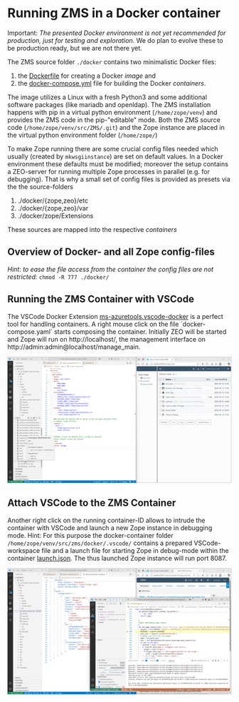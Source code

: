 # Running ZMS in a Docker container

Important: *The presented Docker environment is not yet recommended for production, just for testing and exploration.* We do plan to evolve these to be production ready, but we are not there yet.

The ZMS source folder `./docker` contains two minimalistic Docker files:

1. the [Dockerfile](zms-base/Dockerfile) for creating a Docker *image* and
2. the [docker-compose.yml](../docker-compose.yml) file for building the Docker *containers*.

The image utilizes a Linux with a fresh Python3 and some additional software packages (like mariadb and openldap). The ZMS installation happens with pip in a virtual python environment (`/home/zope/venv`) and provides the ZMS code in the pip-"editable" mode. Both the ZMS source code (`/home/zope/venv/src/ZMS/.git`) and the Zope instance are placed in the virtual python environment folder (`/home/zope/`)

To make Zope running there are some crucial config files needed which usually (created by `mkwsgiinstance`) are set on default values. In a Docker environment these defaults must be modified; moreover the setup contains a ZEO-server for running multiple Zope processes in parallel (e.g. for debugging). That is why a small set of config files is provided as presets via  the the source-folders
1. ./docker/{zope,zeo}/etc
1. ./docker/{zope,zeo}/var
1. ./docker/zope/Extensions

These sources are mapped into the respective *containers*

## Overview of Docker- and all Zope config-files

*Hint: to ease the file access from the container the config files are not restricted:* `chmod -R 777 ./docker/`

## Running the ZMS Container with VSCode

The VSCode Docker Extension [ms-azuretools.vscode-docker](https://marketplace.visualstudio.com/items?itemName=ms-azuretools.vscode-docker) is a perfect tool for handling containers. A right mouse click on the file ´docker-compose.yaml´ starts composing the container. Initially ZEO will be started and Zope will run on http://localhost/, the management interface on http://admin:admin@localhost/manage_main.

![Running the ZMS Container with VSCode](../docs/images/admin_docker_run.png)

## Attach VSCode to the ZMS Container

Another right click on the running container-ID allows to intrude the container with VSCode and launch a new Zope instance in debugging mode.
Hint: For this purpose the  docker-container folder `/home/zope/venv/src/zms/docker/.vscode/` contains a prepared VSCode-workspace file and a launch file for starting Zope in debug-mode within the container  [launch.json](https://github.com/zms-publishing/ZMS/blob/main/docker/.vscode/launch.json). The thus launched Zope instance will run port 8087.

![Attach VSCode to the ZMS Container](../docs/images/admin_docker_debug_zeo.png)
